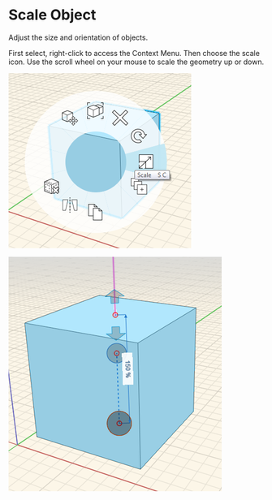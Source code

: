 # Scale Object

Adjust the size and orientation of objects.

First select, right-click to access the Context Menu. Then choose the scale icon. Use the scroll wheel on your mouse to scale the geometry up or down.

![](../.gitbook/assets/scale-tool.png)

![](../.gitbook/assets/scale.png)

